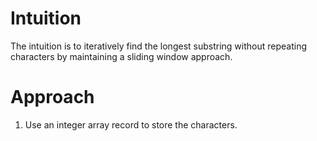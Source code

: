 # Intuition

The intuition is to iteratively find the longest substring without repeating characters by maintaining a sliding window approach.

# Approach

1. Use an integer array record to store the characters.
